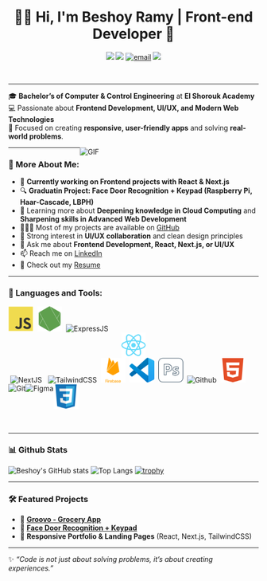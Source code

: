 <h1 align="center">👨‍💻 Hi,  I'm Beshoy Ramy | Front-end Developer  👋</h1>
<p align="center">
    <a href="https://x.com/Besho_Ramy10" target="_blank"><img src="https://img.shields.io/badge/twitter-%231FA1F1?style=flat&logo=twitter&logoColor=white"/></a>
    <a href="https://www.linkedin.com/in/beshoy-ramy-851911338/"><img src="https://img.shields.io/badge/linkedin-%230177B5?style=flat&logo=linkedin&logoColor=white"/></a>
    <a href='mailto:eng.beshoyramy@gmail.com'><img alt="email" src="https://img.shields.io/badge/Email-D14836?style=flat&logo=gmail&logoColor=white" height='18px'/></a>
    <a href="https://www.instagram.com/besho_ramy/"><img src="https://img.shields.io/badge/instagram-%23E4415F?style=flat&logo=instagram&logoColor=white"/></a>
  </p>
&nbsp;

---



🎓 **Bachelor’s of Computer & Control Engineering** at **El Shorouk Academy**  
💻 Passionate about **Frontend Development, UI/UX, and Modern Web Technologies**  
🚀 Focused on creating **responsive, user-friendly apps** and solving **real-world problems**.  

<img align="right" alt="GIF" src="https://raw.githubusercontent.com/rahul-jha98/rahul-jha98/main/techstack.gif" width="360px"/>
  
---

### 🧐 More About Me:

- 🔭 **Currently working on Frontend projects with React & Next.js**
- 🔍 **Graduatin Project: Face Door Recognition + Keypad (Raspberry Pi, Haar-Cascade, LBPH)**   
- 🌱 Learning more about **Deepening knowledge in Cloud Computing** and **Sharpening skills in Advanced Web Development**  
- 👨🏻‍💻 Most of my projects are available on [GitHub](https://github.com/your-username?tab=repositories)  
- 🎨 Strong interest in **UI/UX collaboration** and clean design principles  
- 💬 Ask me about **Frontend Development, React, Next.js, or UI/UX**  
- 📫 Reach me on [LinkedIn](https://www.linkedin.com/in/beshoy-ramy-851911338/)  
- 📝 Check out my [Resume](https://drive.google.com/file/d/1Z4IxZ7F4oQTxme7PM0yAZ-kIydOR2LOs/view?usp=drive_link)  

---

### 🔨 Languages and Tools:

<img  src="https://raw.githubusercontent.com/devicons/devicon/1119b9f84c0290e0f0b38982099a2bd027a48bf1/icons/javascript/javascript-original.svg" alt="JavaScript" width="50" height="50"/> &nbsp;<img  src="https://raw.githubusercontent.com/devicons/devicon/1119b9f84c0290e0f0b38982099a2bd027a48bf1/icons/nodejs/nodejs-plain.svg" alt="NodeJS" width="50" height="50"/> &nbsp;<img  src="https://github.com/CyrisXD/CyrisXD/raw/master/assets/ExpressJS.png" alt="ExpressJS"/> &nbsp; <img  src="https://raw.githubusercontent.com/devicons/devicon/1119b9f84c0290e0f0b38982099a2bd027a48bf1/icons/react/react-original.svg" alt="ReactJS" width="50" height="50" style="margin:0 auto; display:block;"/> &nbsp;<img  src="https://github.com/CyrisXD/CyrisXD/raw/master/assets/NextJS.png" alt="NextJS"/> &nbsp; <img  src="https://github.com/CyrisXD/CyrisXD/raw/master/assets/TailwindCSS.png" alt="TailwindCSS"/> &nbsp;<img src="https://raw.githubusercontent.com/devicons/devicon/1119b9f84c0290e0f0b38982099a2bd027a48bf1/icons/firebase/firebase-plain-wordmark.svg" alt="Firebase" width="50" height="50"/> &nbsp;<img  src="https://raw.githubusercontent.com/devicons/devicon/1119b9f84c0290e0f0b38982099a2bd027a48bf1/icons/vscode/vscode-original.svg" alt="VSCode" width="50" height="50"/> &nbsp;<img  src="https://raw.githubusercontent.com/devicons/devicon/1119b9f84c0290e0f0b38982099a2bd027a48bf1/icons/photoshop/photoshop-line.svg" alt="Photoshop" width="50" height="50"/> &nbsp;<img  src="https://github.com/CyrisXD/CyrisXD/raw/master/assets/Github.png" alt="Github"/> &nbsp;<img  src="https://raw.githubusercontent.com/devicons/devicon/1119b9f84c0290e0f0b38982099a2bd027a48bf1/icons/html5/html5-plain.svg" alt="HTML5" width="50" height="50"/> &nbsp;<img  src="https://raw.githubusercontent.com/devicons/devicon/1119b9f84c0290e0f0b38982099a2bd027a48bf1/icons/css3/css3-original.svg" alt="CSS3" width="50" height="50"/>
<a href="https://git-scm.com/" target="_blank"><img align="left" alt="Git" height ="42px" src="https://raw.githubusercontent.com/rahul-jha98/github_readme_icons/main/language_and_tools/square/git-scm/git-scm.svg"></a>
<a href="https://www.figma.com/" target="_blank"><img align="left" alt="Figma" height ="42px" src="https://raw.githubusercontent.com/rahul-jha98/github_readme_icons/main/language_and_tools/square/figma/figma.svg"></a>

<br>

---

### 📊 Github Stats
![Beshoy's GitHub stats](https://github-readme-stats.vercel.app/api?username=engBeshoyRamy&show_icons=true&theme=radical)
![Top Langs](https://github-readme-stats.vercel.app/api/top-langs/?username=engBeshoyRamy&layout=compact&theme=radical)
[![trophy](https://github-profile-trophy.vercel.app/?username=engBeshoyRamy&theme=radical&no-frame=true)](https://github.com/engBeshoyRamy)

---

### 🛠️ Featured Projects
- 🛒 [**Groovo - Grocery App**](https://github.com/your-username/groovo)  
- 🔐 [**Face Door Recognition + Keypad**](https://github.com/your-username/face-door-recognition)    
- 🎨 **Responsive Portfolio & Landing Pages** (React, Next.js, TailwindCSS)  

---

✨ _“Code is not just about solving problems, it’s about creating experiences.”_
